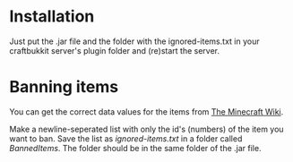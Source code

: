 Installation
============

Just put the .jar file and the folder with the
ignored-items.txt in your craftbukkit server's
plugin folder and (re)start the server.

Banning items
=============
You can get the correct data values for the items
from [The Minecraft Wiki](http://www.minecraftwiki.net/wiki/Data_values).

Make a newline-seperated list with only the id's
(numbers) of the item you want to ban.
Save the list as *ignored-items.txt* in a folder
called *BannedItems*. The folder should be in the same
folder of the .jar file.
